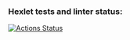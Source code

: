### Hexlet tests and linter status:
[![Actions Status](https://github.com/khkmlln/java-project-71/actions/workflows/hexlet-check.yml/badge.svg)](https://github.com/khkmlln/java-project-71/actions)
